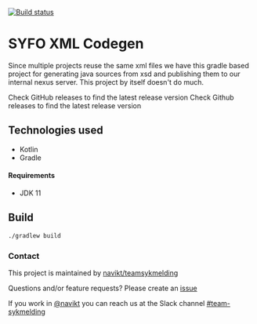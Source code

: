 [![Build status](https://github.com/navikt/syfo-xml-codegen/workflows/Publish%20artifacts/badge.svg)](https://github.com/navikt/syfo-xml-codegen/workflows/Publish%20artifacts/badge.svg)

# SYFO XML Codegen
Since multiple projects reuse the same xml files we have this gradle based project for generating java sources from xsd
and publishing them to our internal nexus server. This project by itself doesn't do much. 

Check GitHub releases to find the latest release version Check Github releases
to find the latest release version


## Technologies used

* Kotlin
* Gradle


#### Requirements

* JDK 11

## Build

``` bash 
./gradlew build
 ```

### Contact

This project is maintained by [navikt/teamsykmelding](CODEOWNERS)

Questions and/or feature requests?
Please create an [issue](https://github.com/navikt/syfo-xml-codegen/issues)

If you work in [@navikt](https://github.com/navikt) you can reach us at the Slack
channel [#team-sykmelding](https://nav-it.slack.com/archives/CMA3XV997)